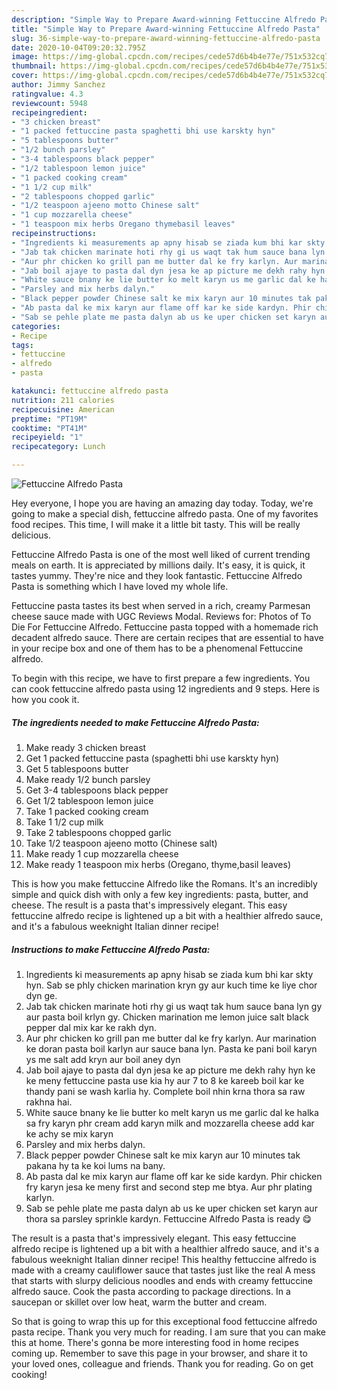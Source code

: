 ```yaml
---
description: "Simple Way to Prepare Award-winning Fettuccine Alfredo Pasta"
title: "Simple Way to Prepare Award-winning Fettuccine Alfredo Pasta"
slug: 36-simple-way-to-prepare-award-winning-fettuccine-alfredo-pasta
date: 2020-10-04T09:20:32.795Z
image: https://img-global.cpcdn.com/recipes/cede57d6b4b4e77e/751x532cq70/fettuccine-alfredo-pasta-recipe-main-photo.jpg
thumbnail: https://img-global.cpcdn.com/recipes/cede57d6b4b4e77e/751x532cq70/fettuccine-alfredo-pasta-recipe-main-photo.jpg
cover: https://img-global.cpcdn.com/recipes/cede57d6b4b4e77e/751x532cq70/fettuccine-alfredo-pasta-recipe-main-photo.jpg
author: Jimmy Sanchez
ratingvalue: 4.3
reviewcount: 5948
recipeingredient:
- "3 chicken breast"
- "1 packed fettuccine pasta spaghetti bhi use karskty hyn"
- "5 tablespoons butter"
- "1/2 bunch parsley"
- "3-4 tablespoons black pepper"
- "1/2 tablespoon lemon juice"
- "1 packed cooking cream"
- "1 1/2 cup milk"
- "2 tablespoons chopped garlic"
- "1/2 teaspoon ajeeno motto Chinese salt"
- "1 cup mozzarella cheese"
- "1 teaspoon mix herbs Oregano thymebasil leaves"
recipeinstructions:
- "Ingredients ki measurements ap apny hisab se ziada kum bhi kar skty hyn. Sab se phly chicken marination kryn gy aur kuch time ke liye chor dyn ge."
- "Jab tak chicken marinate hoti rhy gi us waqt tak hum sauce bana lyn gy aur pasta boil krlyn gy. Chicken marination me lemon juice salt black pepper dal mix kar ke rakh dyn."
- "Aur phr chicken ko grill pan me butter dal ke fry karlyn. Aur marination ke doran pasta boil karlyn aur sauce bana lyn. Pasta ke pani boil karyn ys me salt add kryn aur boil aney dyn"
- "Jab boil ajaye to pasta dal dyn jesa ke ap picture me dekh rahy hyn ke ke meny fettuccine pasta use kia hy aur 7 to 8 ke kareeb boil kar ke thandy pani se wash karlia hy. Complete boil nhin krna thora sa raw rakhna hai."
- "White sauce bnany ke lie butter ko melt karyn us me garlic dal ke halka sa fry karyn phr cream add karyn milk and mozzarella cheese add kar ke achy se mix karyn"
- "Parsley and mix herbs dalyn."
- "Black pepper powder Chinese salt ke mix karyn aur 10 minutes tak pakana hy ta ke koi lums na bany."
- "Ab pasta dal ke mix karyn aur flame off kar ke side kardyn. Phir chicken fry karyn jesa ke meny first and second step me btya. Aur phr plating karlyn."
- "Sab se pehle plate me pasta dalyn ab us ke uper chicken set karyn aur thora sa parsley sprinkle kardyn. Fettuccine Alfredo Pasta is ready 😋"
categories:
- Recipe
tags:
- fettuccine
- alfredo
- pasta

katakunci: fettuccine alfredo pasta 
nutrition: 211 calories
recipecuisine: American
preptime: "PT19M"
cooktime: "PT41M"
recipeyield: "1"
recipecategory: Lunch

---
```



![Fettuccine Alfredo Pasta](https://img-global.cpcdn.com/recipes/cede57d6b4b4e77e/751x532cq70/fettuccine-alfredo-pasta-recipe-main-photo.jpg)

Hey everyone, I hope you are having an amazing day today. Today, we're going to make a special dish, fettuccine alfredo pasta. One of my favorites food recipes. This time, I will make it a little bit tasty. This will be really delicious.

Fettuccine Alfredo Pasta is one of the most well liked of current trending meals on earth. It is appreciated by millions daily. It's easy, it is quick, it tastes yummy. They're nice and they look fantastic. Fettuccine Alfredo Pasta is something which I have loved my whole life.

Fettuccine pasta tastes its best when served in a rich, creamy Parmesan cheese sauce made with UGC Reviews Modal. Reviews for: Photos of To Die For Fettuccine Alfredo. Fettuccine pasta topped with a homemade rich decadent alfredo sauce. There are certain recipes that are essential to have in your recipe box and one of them has to be a phenomenal Fettuccine alfredo.


To begin with this recipe, we have to first prepare a few ingredients. You can cook fettuccine alfredo pasta using 12 ingredients and 9 steps. Here is how you cook it.

<!--inarticleads1-->

##### The ingredients needed to make Fettuccine Alfredo Pasta:

1. Make ready 3 chicken breast
1. Get 1 packed fettuccine pasta (spaghetti bhi use karskty hyn)
1. Get 5 tablespoons butter
1. Make ready 1/2 bunch parsley
1. Get 3-4 tablespoons black pepper
1. Get 1/2 tablespoon lemon juice
1. Take 1 packed cooking cream
1. Take 1 1/2 cup milk
1. Take 2 tablespoons chopped garlic
1. Take 1/2 teaspoon ajeeno motto (Chinese salt)
1. Make ready 1 cup mozzarella cheese
1. Make ready 1 teaspoon mix herbs (Oregano, thyme,basil leaves)


This is how you make fettuccine Alfredo like the Romans. It&#39;s an incredibly simple and quick dish with only a few key ingredients: pasta, butter, and cheese. The result is a pasta that&#39;s impressively elegant. This easy fettuccine alfredo recipe is lightened up a bit with a healthier alfredo sauce, and it&#39;s a fabulous weeknight Italian dinner recipe! 

<!--inarticleads2-->

##### Instructions to make Fettuccine Alfredo Pasta:

1. Ingredients ki measurements ap apny hisab se ziada kum bhi kar skty hyn. Sab se phly chicken marination kryn gy aur kuch time ke liye chor dyn ge.
1. Jab tak chicken marinate hoti rhy gi us waqt tak hum sauce bana lyn gy aur pasta boil krlyn gy. Chicken marination me lemon juice salt black pepper dal mix kar ke rakh dyn.
1. Aur phr chicken ko grill pan me butter dal ke fry karlyn. Aur marination ke doran pasta boil karlyn aur sauce bana lyn. Pasta ke pani boil karyn ys me salt add kryn aur boil aney dyn
1. Jab boil ajaye to pasta dal dyn jesa ke ap picture me dekh rahy hyn ke ke meny fettuccine pasta use kia hy aur 7 to 8 ke kareeb boil kar ke thandy pani se wash karlia hy. Complete boil nhin krna thora sa raw rakhna hai.
1. White sauce bnany ke lie butter ko melt karyn us me garlic dal ke halka sa fry karyn phr cream add karyn milk and mozzarella cheese add kar ke achy se mix karyn
1. Parsley and mix herbs dalyn.
1. Black pepper powder Chinese salt ke mix karyn aur 10 minutes tak pakana hy ta ke koi lums na bany.
1. Ab pasta dal ke mix karyn aur flame off kar ke side kardyn. Phir chicken fry karyn jesa ke meny first and second step me btya. Aur phr plating karlyn.
1. Sab se pehle plate me pasta dalyn ab us ke uper chicken set karyn aur thora sa parsley sprinkle kardyn. Fettuccine Alfredo Pasta is ready 😋


The result is a pasta that&#39;s impressively elegant. This easy fettuccine alfredo recipe is lightened up a bit with a healthier alfredo sauce, and it&#39;s a fabulous weeknight Italian dinner recipe! This healthy fettuccine alfredo is made with a creamy cauliflower sauce that tastes just like the real A mess that starts with slurpy delicious noodles and ends with creamy fettuccine alfredo sauce. Cook the pasta according to package directions. In a saucepan or skillet over low heat, warm the butter and cream. 

So that is going to wrap this up for this exceptional food fettuccine alfredo pasta recipe. Thank you very much for reading. I am sure that you can make this at home. There's gonna be more interesting food in home recipes coming up. Remember to save this page in your browser, and share it to your loved ones, colleague and friends. Thank you for reading. Go on get cooking!
